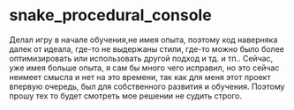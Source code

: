# snake_procedural_console 
Делал игру в начале обучения,не имея опыта, поэтому код наверняка далек от идеала, где-то не выдержаны стили, где-то можно было более оптимизировать или использовать другой подход и тд. и тп.. Сейчас, уже имея больше опыта, я сам бы много чего исправил, но это сейчас неимеет смысла и нет на это времени, так как для меня этот проект впервую очередь,  был для собственного развития и обучения.    Поэтому прошу тех то будет смотреть мое решении  не судить строго.
